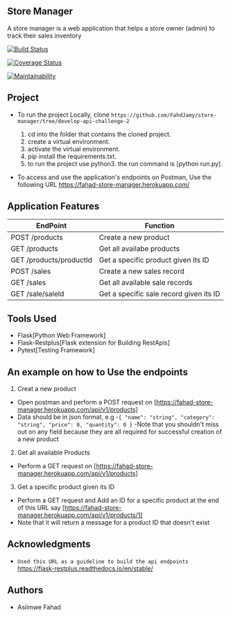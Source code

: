## Store Manager

A store manager is a web application that helps a store owner (admin) to track their sales inventory

[![Build Status](https://travis-ci.org/FahdJamy/store-manager.svg?branch=develop)](https://travis-ci.org/FahdJamy/store-manager)

[![Coverage Status](https://coveralls.io/repos/github/FahdJamy/store-manager/badge.svg?branch=develop)](https://coveralls.io/github/FahdJamy/store-manager?branch=develop)

[![Maintainability](https://api.codeclimate.com/v1/badges/436de29cb33a61a7837a/maintainability)](https://codeclimate.com/github/FahdJamy/store-manager/maintainability)

## Project
- To run the project Locally, clone `https://github.com/FahdJamy/store-manager/tree/develop-api-challenge-2`
	1. cd into the folder that contains the cloned project.
	2. create a virtual environment.
	3. activate the virtual environment.
	4. pip install the requirements.txt.
	5. to run the project use python3. the run command is [python run.py].

- To access and use the application's endpoints on Postman, Use the following URL 
https://fahad-store-manager.herokuapp.com/


## Application Features
| EndPoint  | Function |
| ------------- | ------------- |
|POST /products | Create a new product |
|GET /products   | Get all availabe products |
|GET /products/productId | Get a specific product given its ID |
|POST /sales | Create a new sales record |
|GET /sales   | Get all available sale records |
|GET /sale/saleId | Get a specific sale record given its ID |


## Tools Used
- Flask[Python Web Framework]
- Flask-Restplus[Flask extension for Building RestApis]
- Pytest[Testing Framework]

## An example on how to Use the endpoints
1. Creat a new product
- Open postman and perform a POST request on [https://fahad-store-manager.herokuapp.com/api/v1/products]
- Data should be in json format, e.g
	-`{
  "name": "string",
  "category": "string",
  "price": 0,
  "quantity": 0
}`
	-Note that you shouldn't miss out on any field because they are all required for successful creation of a new product
2. Get all available Products
- Perform a GET request on [https://fahad-store-manager.herokuapp.com/api/v1/products]
3. Get a specific product given its ID
- Perform a GET request and Add an ID for a specific product at the end of this URL say [https://fahad-store-manager.herokuapp.com/api/v1/products/1]
- Note that it will return a message for a product ID that doesn't exist

## Acknowledgments
- `Used this URL as a guideline to build the api endpoints` https://flask-restplus.readthedocs.io/en/stable/

## Authors
- Asiimwe Fahad